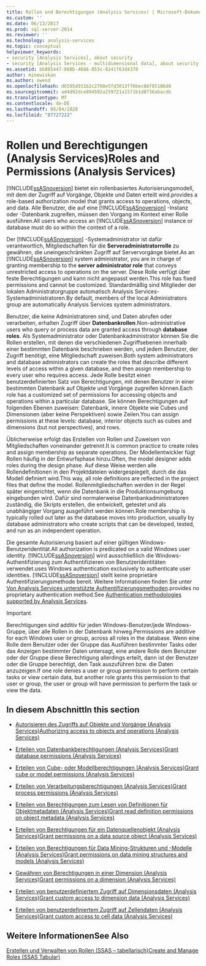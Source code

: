 ```yaml
---
title: Rollen und Berechtigungen (Analysis Services) | Microsoft-Dokumentation
ms.custom: ''
ms.date: 06/13/2017
ms.prod: sql-server-2014
ms.reviewer: ''
ms.technology: analysis-services
ms.topic: conceptual
helpviewer_keywords:
- security [Analysis Services], about security
- security [Analysis Services - multidimensional data], about security
ms.assetid: bb885447-868b-4686-853c-8241f63d4370
author: minewiskan
ms.author: owend
ms.openlocfilehash: d6595d931b2c2760e5fd3013ff6bec88f85106d0
ms.sourcegitcommit: ad4d92dce894592a259721a1571b1d8736abacdb
ms.translationtype: MT
ms.contentlocale: de-DE
ms.lasthandoff: 08/04/2020
ms.locfileid: "87727222"
---
```

# <a name="roles-and-permissions-analysis-services"></a><span data-ttu-id="02805-102">Rollen und Berechtigungen (Analysis Services)</span><span class="sxs-lookup"><span data-stu-id="02805-102">Roles and Permissions (Analysis Services)</span></span>
  [!INCLUDE[ssASnoversion](../../includes/ssasnoversion-md.md)] <span data-ttu-id="02805-103">bietet ein rollenbasiertes Autorisierungsmodell, mit dem der Zugriff auf Vorgänge, Objekte und Daten erteilt wird.</span><span class="sxs-lookup"><span data-stu-id="02805-103">provides a role-based authorization model that grants access to operations, objects, and data.</span></span> <span data-ttu-id="02805-104">Alle Benutzer, die auf eine [!INCLUDE[ssASnoversion](../../includes/ssasnoversion-md.md)] -Instanz oder -Datenbank zugreifen, müssen den Vorgang im Kontext einer Rolle ausführen.</span><span class="sxs-lookup"><span data-stu-id="02805-104">All users who access an [!INCLUDE[ssASnoversion](../../includes/ssasnoversion-md.md)] instance or database must do so within the context of a role.</span></span>  
  
 <span data-ttu-id="02805-105">Der [!INCLUDE[ssASnoversion](../../includes/ssasnoversion-md.md)] -Systemadministrator ist dafür verantwortlich, Mitgliedschaften für die **Serveradministratorrolle** zu gewähren, die uneingeschränkten Zugriff auf Servervorgänge bietet.</span><span class="sxs-lookup"><span data-stu-id="02805-105">As an [!INCLUDE[ssASnoversion](../../includes/ssasnoversion-md.md)] system administrator, you are in charge of granting membership to the **server administrator role** that conveys unrestricted access to operations on the server.</span></span> <span data-ttu-id="02805-106">Diese Rolle verfügt über feste Berechtigungen und kann nicht angepasst werden.</span><span class="sxs-lookup"><span data-stu-id="02805-106">This role has fixed permissions and cannot be customized.</span></span> <span data-ttu-id="02805-107">Standardmäßig sind Mitglieder der lokalen Administratorgruppe automatisch Analysis Services-Systemadministratoren.</span><span class="sxs-lookup"><span data-stu-id="02805-107">By default, members of the local Administrators group are automatically Analysis Services system administrators.</span></span>  
  
 <span data-ttu-id="02805-108">Benutzer, die keine Administratoren sind, und Daten abrufen oder verarbeiten, erhalten Zugriff über **Datenbankrollen**.</span><span class="sxs-lookup"><span data-stu-id="02805-108">Non-administrative users who query or process data are granted access through **database roles**.</span></span> <span data-ttu-id="02805-109">Als Systemadministrator oder Datenbankadministrator können Sie die Rollen erstellen, mit denen die verschiedenen Zugriffsebenen innerhalb einer bestimmten Datenbank beschrieben werden, und jedem Benutzer, der Zugriff benötigt, eine Mitgliedschaft zuweisen.</span><span class="sxs-lookup"><span data-stu-id="02805-109">Both system administrators and database administrators can create the roles that describe different levels of access within a given database, and then assign membership to every user who requires access.</span></span> <span data-ttu-id="02805-110">Jede Rolle besitzt einen benutzerdefinierten Satz von Berechtigungen, mit denen Benutzer in einer bestimmten Datenbank auf Objekte und Vorgänge zugreifen können.</span><span class="sxs-lookup"><span data-stu-id="02805-110">Each role has a customized set of permissions for accessing objects and operations within a particular database.</span></span> <span data-ttu-id="02805-111">Sie können Berechtigungen auf folgenden Ebenen zuweisen: Datenbank, innere Objekte wie Cubes und Dimensionen (aber keine Perspektiven) sowie Zeilen.</span><span class="sxs-lookup"><span data-stu-id="02805-111">You can assign permissions at these levels: database, interior objects such as cubes and dimensions (but not perspectives), and rows.</span></span>  
  
 <span data-ttu-id="02805-112">Üblicherweise erfolgt das Erstellen von Rollen und Zuweisen von Mitgliedschaften voneinander getrennt.</span><span class="sxs-lookup"><span data-stu-id="02805-112">It is common practice to create roles and assign membership as separate operations.</span></span> <span data-ttu-id="02805-113">Der Modellentwickler fügt Rollen häufig in der Entwurfsphase hinzu.</span><span class="sxs-lookup"><span data-stu-id="02805-113">Often, the model designer adds roles during the design phase.</span></span> <span data-ttu-id="02805-114">Auf diese Weise werden alle Rollendefinitionen in den Projektdateien widergespiegelt, durch die das Modell definiert wird.</span><span class="sxs-lookup"><span data-stu-id="02805-114">This way, all role definitions are reflected in the project files that define the model.</span></span> <span data-ttu-id="02805-115">Rollenmitgliedschaften werden in der Regel später eingerichtet, wenn die Datenbank in die Produktionsumgebung eingebunden wird. Dafür sind normalerweise Datenbankadministratoren zuständig, die Skripts erstellen, die entwickelt, getestet und als unabhängiger Vorgang ausgeführt werden können.</span><span class="sxs-lookup"><span data-stu-id="02805-115">Role membership is typically rolled out later as the database moves into production, usually by database administrators who create scripts that can be developed, tested, and run as an independent operation.</span></span>  
  
 <span data-ttu-id="02805-116">Die gesamte Autorisierung basiert auf einer gültigen Windows-Benutzeridentität.</span><span class="sxs-lookup"><span data-stu-id="02805-116">All authorization is predicated on a valid Windows user identity.</span></span> [!INCLUDE[ssASnoversion](../../includes/ssasnoversion-md.md)] <span data-ttu-id="02805-117">wird ausschließlich die Windows-Authentifizierung zum Authentifizieren von Benutzeridentitäten verwendet.</span><span class="sxs-lookup"><span data-stu-id="02805-117">uses Windows authentication exclusively to authenticate user identities.</span></span> [!INCLUDE[ssASnoversion](../../includes/ssasnoversion-md.md)] <span data-ttu-id="02805-118">stellt keine proprietäre Authentifizierungsmethode bereit. Weitere Informationen finden Sie unter [Von Analysis Services unterstützte Authentifizierungsmethoden](../instances/authentication-methodologies-supported-by-analysis-services.md).</span><span class="sxs-lookup"><span data-stu-id="02805-118">provides no proprietary authentication method.See [Authentication methodologies supported by Analysis Services](../instances/authentication-methodologies-supported-by-analysis-services.md).</span></span>  
  
> [!IMPORTANT]  
>  <span data-ttu-id="02805-119">Berechtigungen sind additiv für jeden Windows-Benutzer/jede Windows-Gruppe, über alle Rollen in der Datenbank hinweg.</span><span class="sxs-lookup"><span data-stu-id="02805-119">Permissions are additive for each Windows user or group, across all roles in the database.</span></span> <span data-ttu-id="02805-120">Wenn eine Rolle dem Benutzer oder der Gruppe das Ausführen bestimmter Tasks oder das Anzeigen bestimmter Daten untersagt, eine andere Rolle dem Benutzer oder der Gruppe diese Berechtigung allerdings erteilt, dann ist der Benutzer oder die Gruppe berechtigt, den Task auszuführen bzw. die Daten anzuzeigen.</span><span class="sxs-lookup"><span data-stu-id="02805-120">If one role denies a user or group permission to perform certain tasks or view certain data, but another role grants this permission to that user or group, the user or group will have permission to perform the task or view the data.</span></span>  
  
## <a name="in-this-section"></a><span data-ttu-id="02805-121">In diesem Abschnitt</span><span class="sxs-lookup"><span data-stu-id="02805-121">In this section</span></span>  
  
-   [<span data-ttu-id="02805-122">Autorisieren des Zugriffs auf Objekte und Vorgänge &#40;Analysis Services&#41;</span><span class="sxs-lookup"><span data-stu-id="02805-122">Authorizing access to objects and operations &#40;Analysis Services&#41;</span></span>](authorizing-access-to-objects-and-operations-analysis-services.md)  
  
-   [<span data-ttu-id="02805-123">Erteilen von Datenbankberechtigungen &#40;Analysis Services&#41;</span><span class="sxs-lookup"><span data-stu-id="02805-123">Grant database permissions &#40;Analysis Services&#41;</span></span>](grant-database-permissions-analysis-services.md)  
  
-   [<span data-ttu-id="02805-124">Erteilen von Cube- oder Modellberechtigungen &#40;Analysis Services&#41;</span><span class="sxs-lookup"><span data-stu-id="02805-124">Grant cube or model permissions &#40;Analysis Services&#41;</span></span>](grant-cube-or-model-permissions-analysis-services.md)  
  
-   [<span data-ttu-id="02805-125">Erteilen von Verarbeitungsberechtigungen &#40;Analysis Services&#41;</span><span class="sxs-lookup"><span data-stu-id="02805-125">Grant process permissions &#40;Analysis Services&#41;</span></span>](grant-process-permissions-analysis-services.md)  
  
-   [<span data-ttu-id="02805-126">Erteilen von Berechtigungen zum Lesen von Definitionen für Objektmetadaten &#40;Analysis Services&#41;</span><span class="sxs-lookup"><span data-stu-id="02805-126">Grant read definition permissions on object metadata &#40;Analysis Services&#41;</span></span>](grant-read-definition-permissions-on-object-metadata-analysis-services.md)  
  
-   [<span data-ttu-id="02805-127">Erteilen von Berechtigungen für ein Datenquellenobjekt &#40;Analysis Services&#41;</span><span class="sxs-lookup"><span data-stu-id="02805-127">Grant permissions on a data source object &#40;Analysis Services&#41;</span></span>](grant-permissions-on-a-data-source-object-analysis-services.md)  
  
-   [<span data-ttu-id="02805-128">Erteilen von Berechtigungen für Data Mining-Strukturen und -Modelle &#40;Analysis Services&#41;</span><span class="sxs-lookup"><span data-stu-id="02805-128">Grant permissions on data mining structures and models &#40;Analysis Services&#41;</span></span>](grant-permissions-on-data-mining-structures-and-models-analysis-services.md)  
  
-   [<span data-ttu-id="02805-129">Gewähren von Berechtigungen in einer Dimension &#40;Analysis Services&#41;</span><span class="sxs-lookup"><span data-stu-id="02805-129">Grant permissions on a dimension &#40;Analysis Services&#41;</span></span>](grant-permissions-on-a-dimension-analysis-services.md)  
  
-   [<span data-ttu-id="02805-130">Erteilen von benutzerdefiniertem Zugriff auf Dimensionsdaten &#40;Analysis Services&#41;</span><span class="sxs-lookup"><span data-stu-id="02805-130">Grant custom access to dimension data &#40;Analysis Services&#41;</span></span>](grant-custom-access-to-dimension-data-analysis-services.md)  
  
-   [<span data-ttu-id="02805-131">Erteilen von benutzerdefiniertem Zugriff auf Zellendaten &#40;Analysis Services&#41;</span><span class="sxs-lookup"><span data-stu-id="02805-131">Grant custom access to cell data &#40;Analysis Services&#41;</span></span>](grant-custom-access-to-cell-data-analysis-services.md)  
  
## <a name="see-also"></a><span data-ttu-id="02805-132">Weitere Informationen</span><span class="sxs-lookup"><span data-stu-id="02805-132">See Also</span></span>  
 [<span data-ttu-id="02805-133">Erstellen und Verwalten von Rollen &#40;SSAS – tabellarisch&#41;</span><span class="sxs-lookup"><span data-stu-id="02805-133">Create and Manage Roles &#40;SSAS Tabular&#41;</span></span>](../tabular-models/roles-ssas-tabular.md)  
  
  
